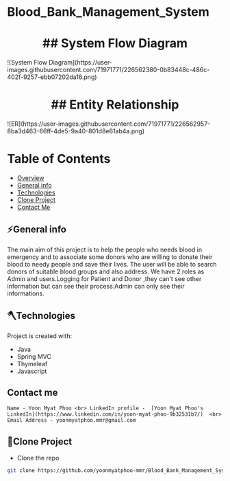 # Blood_Bank_Management_System

<a name="#overview"></a>
<h1 align="center">
## System Flow Diagram
	</h1>
![System Flow Diagram](https://user-images.githubusercontent.com/71971771/226562380-0b83448c-486c-402f-9257-ebb07202da16.png)

<a name="#overview"></a>
<h1 align="center">
## Entity Relationship
	</h1>
![ER](https://user-images.githubusercontent.com/71971771/226562957-8ba3d463-66ff-4de5-9a40-801d8e61ab4a.png)

# Table of Contents
* [Overview](#overview)
* [General info](#general-info)
* [Technologies](#technologies)
* [Clone Project](#clone-project)
* [Contact Me](#contact)

<a name="general-info"></a>
## ⚡General info
The main aim of this project is to help the people who needs blood in emergency and to associate some donors who are willing to donate their blood to needy people and save their lives. The user will be able to
  search donors of suitable blood groups and also address. We have 2 roles as Admin and users.Logging for Patient and Donor ,they can't see other information but can see their process.Admin can only see their informations.
	
  <a name="technologies"></a>
## 🪓Technologies
Project is created with:
* Java
* Spring MVC
* Thymeleaf
* Javascript

 <a name="contact"></a>
 ## Contact me
    Name - Yoon Myat Phoo <br> LinkedIn profile -  [Yoon Myat Phoo's LinkedIn](https://www.linkedin.com/in/yoon-myat-phoo-9b32531b7/)  <br> Email Address - yoonmyatphoo.mmr@gmail.com
    
    	
 <a name="clone-project"></a>
## 🥡Clone Project
* Clone the repo
```sh
git clone https://github.com/yoonmyatphoo-mmr/Blood_Bank_Management_System.git


